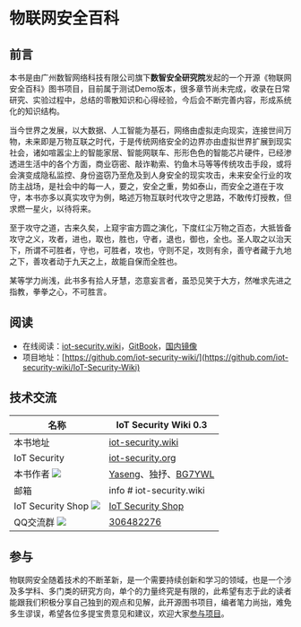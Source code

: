 # 物联网安全百科
## 前言
本书是由广州数智网络科技有限公司旗下**数智安全研究院**发起的一个开源《物联网安全百科》图书项目，目前属于测试Demo版本，很多章节尚未完成，收录在日常研究、实验过程中，总结的零散知识和心得经验，今后会不断完善内容，形成系统化的知识结构。

当今世界之发展，以大数据、人工智能为基石，网络由虚拟走向现实，连接世间万物，未来即是万物互联之时代，于是传统网络安全的边界亦由虚拟世界扩展到现实社会，诸如喧嚣尘上的智能家居、智能网联车、形形色色的智能芯片硬件，已经渗透进生活中的各个方面，商业窃密、敲诈勒索、钓鱼木马等等传统攻击手段，或将会演变成隐私监控、身份盗窃乃至危及到人身安全的现实攻击，未来安全行业的攻防主战场，是社会中的每一人，要之，安全之重，势如泰山，而安全之道在于攻守，本书亦多以真实攻守为例，略述万物互联时代攻守之思路，不敢传灯授教，但求燃一星火，以待将来。

至于攻守之道，古来久矣，上窥宇宙方圆之演化，下度红尘万物之百态，大抵皆备攻守之义，攻者，进也，取也，胜也，守者，退也，御也，全也。圣人取之以治天下，所谓不可胜者，守也，可胜者，攻也，守则不足，攻则有余，善守者藏于九地之下，善攻者动于九天之上，故能自保而全胜也。

某等学力尚浅，此书多有拾人牙慧，恣意妄言者，虽恐见笑于大方，然唯求先进之指教，拳拳之心，不可胜言。


## 阅读

 * 在线阅读：[iot-security.wiki](https://iot-security.wiki)，[GitBook](https://iot-security.wiki)，[国内镜像](https://iot-security.wiki)
 * 项目地址：[https://github.com/iot-security-wiki/](https://github.com/iot-security-wiki/IoT-Security-Wiki)


## 技术交流

| 名称 | IoT Security Wiki 0.3|
|---------|-------------|
| 本书地址 | [iot-security.wiki](https://iot-security.wiki)|
| IoT Security | [iot-security.org](https://iot-security.org)|
| 本书作者 <img src="https://cdn.bg7ywl.com/IoT-Security-Wiki/Author.png" /> | [Yaseng](https://www.yaseng.org)、独抒、[BG7YWL](https://www.bg7ywl.com/)|
| 邮箱 | info # iot-security.wiki |
| IoT Security Shop <img src="https://cdn.bg7ywl.com/IoT-Security-Wiki/Shop1.png" /> | [IoT Security Shop](https://iot-security.taobao.com/) |
| QQ交流群 <img src="https://cdn.bg7ywl.com/IoT-Security-Wiki/QQ.png" /> |  [306482276](https://qm.qq.com/cgi-bin/qm/qr?k=8UiQa4vGqKTIQC4A-_x-7MIHJlXLJBwa&jump_from=webapi) |


## 参与

物联网安全随着技术的不断革新，是一个需要持续创新和学习的领域，也是一个涉及多学科、多门类的研究方向，单个的力量终究是有限的，此希望有志于此的读者能跟我们积极分享自己独到的观点和见解，此开源图书项目，编者笔力尚拙，难免多生谬误，希望各位多提宝贵意见和建议，欢迎大家[参与项目](https://github.com/iot-security-wiki/IoT-Security-Wiki)。

 